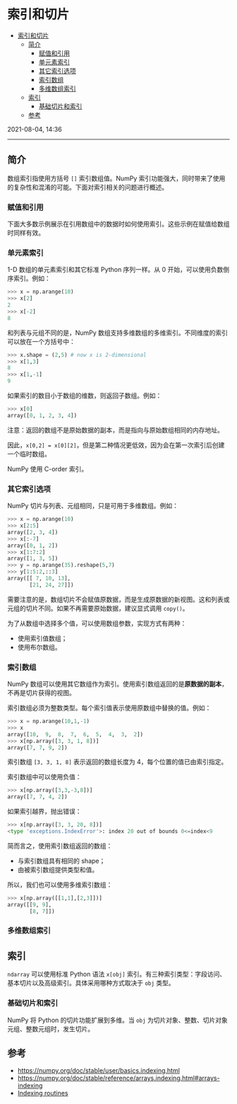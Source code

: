 # 索引和切片

- [索引和切片](#索引和切片)
  - [简介](#简介)
    - [赋值和引用](#赋值和引用)
    - [单元素索引](#单元素索引)
    - [其它索引选项](#其它索引选项)
    - [索引数组](#索引数组)
    - [多维数组索引](#多维数组索引)
  - [索引](#索引)
    - [基础切片和索引](#基础切片和索引)
  - [参考](#参考)

2021-08-04, 14:36
***

## 简介

数组索引指使用方括号 `[]` 索引数组值。NumPy 索引功能强大，同时带来了使用的复杂性和混淆的可能。下面对索引相关的问题进行概述。

### 赋值和引用

下面大多数示例展示在引用数组中的数据时如何使用索引。这些示例在赋值给数组时同样有效。

### 单元素索引

1-D 数组的单元素索引和其它标准 Python 序列一样。从 0 开始，可以使用负数倒序索引。例如：

```py
>>> x = np.arange(10)
>>> x[2]
2
>>> x[-2]
8
```

和列表与元组不同的是，NumPy 数组支持多维数组的多维索引。不同维度的索引可以放在一个方括号中：

```py
>>> x.shape = (2,5) # now x is 2-dimensional
>>> x[1,3]
8
>>> x[1,-1]
9
```

如果索引的数目小于数组的维数，则返回子数组。例如：

```py
>>> x[0]
array([0, 1, 2, 3, 4])
```

注意：返回的数组不是原始数据的副本，而是指向与原始数组相同的内存地址。

因此，`x[0,2] = x[0][2]`，但是第二种情况更低效，因为会在第一次索引后创建一个临时数组。

NumPy 使用 C-order 索引。

### 其它索引选项

NumPy 切片与列表、元组相同，只是可用于多维数组。例如：

```py
>>> x = np.arange(10)
>>> x[2:5]
array([2, 3, 4])
>>> x[:-7]
array([0, 1, 2])
>>> x[1:7:2]
array([1, 3, 5])
>>> y = np.arange(35).reshape(5,7)
>>> y[1:5:2,::3]
array([[ 7, 10, 13],
       [21, 24, 27]])
```

需要注意的是，数组切片不会赋值原数据，而是生成原数据的新视图。这和列表或元组的切片不同。如果不再需要原始数据，建议显式调用 `copy()`。

为了从数组中选择多个值，可以使用数组参数，实现方式有两种：

- 使用索引值数组；
- 使用布尔数组。

### 索引数组

NumPy 数组可以使用其它数组作为索引。使用索引数组返回的是**原数据的副本**，不再是切片获得的视图。

索引数组必须为整数类型。每个索引值表示使用原数组中替换的值。例如：

```py
>>> x = np.arange(10,1,-1)
>>> x
array([10,  9,  8,  7,  6,  5,  4,  3,  2])
>>> x[np.array([3, 3, 1, 8])]
array([7, 7, 9, 2])
```

索引数组 `[3, 3, 1, 8]` 表示返回的数组长度为 4，每个位置的值已由索引指定。

索引数组中可以使用负值：

```py
>>> x[np.array([3,3,-3,8])]
array([7, 7, 4, 2])
```

如果索引越界，抛出错误：

```py
>>> x[np.array([3, 3, 20, 8])]
<type 'exceptions.IndexError'>: index 20 out of bounds 0<=index<9
```

简而言之，使用索引数组返回的数组：

- 与索引数组具有相同的 shape；
- 由被索引数组提供类型和值。

所以，我们也可以使用多维索引数组：

```py
>>> x[np.array([[1,1],[2,3]])]
array([[9, 9],
       [8, 7]])
```

### 多维数组索引

## 索引

`ndarray` 可以使用标准 Python 语法 `x[obj]` 索引。有三种索引类型：字段访问、基本切片以及高级索引。具体采用哪种方式取决于 `obj` 类型。

### 基础切片和索引

NumPy 将 Python 的切片功能扩展到多维。当 `obj` 为切片对象、整数、切片对象元组、整数元组时，发生切片。

## 参考

- https://numpy.org/doc/stable/user/basics.indexing.html
- https://numpy.org/doc/stable/reference/arrays.indexing.html#arrays-indexing
- [Indexing routines](https://numpy.org/doc/stable/reference/routines.indexing.html#routines-indexing)

